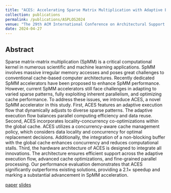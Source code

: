 ```yaml
---
title: "ACES: Accelerating Sparse Matrix Multiplication with Adaptive Execution Flow and Concurrency-Aware Cache Optimizations"
collection: publications
permalink: /publications/ASPLOS2024
venue: "The 29th ACM International Conference on Architectural Support for Programming Languages and Operating Systems (ASPLOS 2024)"
date: 2024-04-27
---
```


## Abstract

Sparse matrix-matrix multiplication (SpMM) is a critical computational kernel in numerous scientific and machine learning applications. SpMM involves massive irregular memory accesses and poses great challenges to conventional cache-based computer architectures. Recently dedicated SpMM accelerators have been proposed to enhance SpMM performance. However, current SpMM accelerators still face challenges in adapting to varied sparse patterns, fully exploiting inherent parallelism, and optimizing cache performance. To address these issues, we introduce ACES, a novel SpMM accelerator in this study. First, ACES features an adaptive execution flow that dynamically adjusts to diverse sparse patterns. The adaptive execution flow balances parallel computing efficiency and data reuse. Second, ACES incorporates locality-concurrency co-optimizations within the global cache. ACES utilizes a concurrency-aware cache management policy, which considers data locality and concurrency for optimal replacement decisions. Additionally, the integration of a non-blocking buffer with the global cache enhances concurrency and reduces computational stalls. Third, the hardware architecture of ACES is designed to integrate all innovations. The architecture ensures efficient support across the adaptive execution flow, advanced cache optimizations, and fine-grained parallel processing. Our performance evaluation demonstrates that ACES significantly outperforms existing solutions, providing a 2.1× speedup and marking a substantial advancement in SpMM acceleration.

[paper](../files/ASPLOS2024/ACES_paper.pdf) [slides](../files/ASPLOS2024/ACES_slides.pdf)
